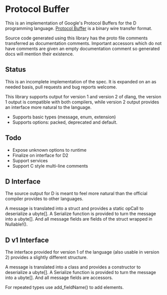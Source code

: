 Protocol Buffer
===============

This is an implementation of Google's Protocol Buffers for the D programming language. [Protocol Buffer](https://developers.google.com/protocol-buffers/docs/overview) is a binary wire transfer format.

Source code generated using this library has the proto file comments transferred as documentation comments. Important accessors which do not have comments are given an empty documentation comment so generated docs will mention their existence.

Status
------

This is an incomplete implementation of the spec. It is expanded on an as needed basis, pull requests and bug reports welcome.

This library supports output for version 1 and version 2 of dlang, the version 1 output is compatible with both compilers, while version 2 output provides an interface more natural to the language.

* Supports basic types (message, enum, extension)
* Supports options: packed, deprecated and default.

Todo
----

* Expose unknown options to runtime
* Finalize on interface for D2
* Support services
* Support C style multi-line comments

D Interface
-----------

The source output for D is meant to feel more natural than the official compiler provides to other languages.

A message is translated into a struct and provides a static opCall to deserialize a ubyte[]. A Serialize function is provided to turn the message into a ubyte[]. And all message fields are fields of the struct wrapped in Nullable!().

D v1 Interface
--------------

The interface provided for version 1 of the language (also usable in version 2) provides a slightly different structure.

A message is translated into a class and provides a constructor to deserialize a ubyte[]. A Serialize function is provided to turn the message into a ubyte[]. And all message fields are accessors.

For repeated types use add\_fieldName() to add elements.
